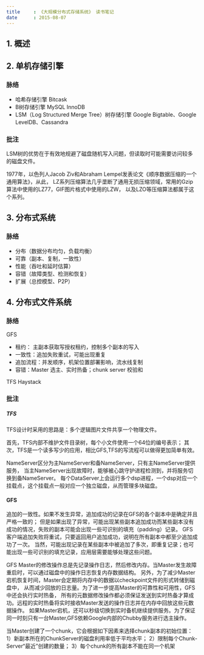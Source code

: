 ```yaml
---
title     : 《大规模分布式存储系统》 读书笔记
date      : 2015-08-07
---
```


## 1. 概述


## 2. 单机存储引擎
### 脉络
  - 哈希存储引擎  Bitcask
  - B树存储引擎   MySQL InnoDB
  - LSM（Log Structured Merge Tree）树存储引擎  Google Bigtable、Google LevelDB、Cassandra

### 批注
LSM树的优势在于有效地规避了磁盘随机写入问题，但读取时可能需要访问较多的磁盘文件。

1977年，以色列人Jacob Ziv和Abraham Lempel发表论文《顺序数据压缩的一个通用算法》，从此，
LZ系列压缩算法几乎垄断了通用无损压缩领域，常用的Gzip算法中使用的LZ77，GIF图片格式中使用的LZW，
以及LZO等压缩算法都属于这个系列。


## 3. 分布式系统
### 脉络
  - 分布（数据分布均匀，负载均衡）
  - 可靠（副本、复制，一致性）
  - 性能（吞吐和延时估算）
  - 容错（故障类型、检测和恢复）
  - 扩展（总控模型、P2P）


## 4. 分布式文件系统
### 脉络
  GFS
   - 租约：  主副本获取写授权租约，控制多个副本的写入
   - 一致性：追加失败重试，可能出现重复
   - 追加流程：并发顺序，机架位置部署影响，流水线复制
   - 容错：Master 选主、实时热备；chunk server 校验和

  TFS
  Haystack


### 批注
##### TFS
TFS设计时采用的思路是：多个逻辑图片文件共享一个物理文件。

首先，TFS内部不维护文件目录树，每个小文件使用一个64位的编号表示；
其次，TFS是一个读多写少的应用，相比GFS,TFS的写流程可以做得更加简单有效。

NameServer区分为主NameServer和备NameServer，只有主NameServer提供服务，
当主NameServer出现故障时，能够被心跳守护进程检测到，并将服务切换到备NameServer。
每个DataServer上会运行多个dsp进程，一个dsp对应一个挂载点，这个挂载点一般对应一个独立磁盘，从而管理多块磁盘。

#### GFS
追加的一致性。如果不发生异常，追加成功的记录在GFS的各个副本中是确定并且严格一致的；
但是如果出现了异常，可能出现某些副本追加成功而某些副本没有成功的情况，失败的副本可能会出现一些可识别的填充（padding）记录。
GFS客户端追加失败将重试，只要返回用户追加成功，说明在所有副本中都至少追加成功了一次。
当然，可能出现记录在某些副本中被追加了多次，即重复记录；也可能出现一些可识别的填充记录，应用层需要能够处理这些问题。

GFS Master的修改操作总是先记录操作日志，然后修改内存。当Master发生故障重启时，可以通过磁盘中的操作日志恢复内存数据结构。
另外，为了减少Master宕机恢复时间，Master会定期将内存中的数据以checkpoint文件的形式转储到磁盘中，
从而减少回放的日志量。为了进一步提高Master的可靠性和可用性，GFS中还会执行实时热备，
所有的元数据修改操作都必须保证发送到实时热备才算成功。远程的实时热备将实时接收Master发送的操作日志并在内存中回放这些元数据操作。
如果Master宕机，还可以秒级切换到实时备机继续提供服务。为了保证同一时刻只有一台Master,GFS依赖Google内部的Chubby服务进行选主操作。

当Master创建了一个chunk，它会根据如下因素来选择chunk副本的初始位置：
  1）新副本所在的ChunkServer的磁盘利用率低于平均水平；
  2）限制每个Chunk-Server“最近”创建的数量；
  3）每个chunk的所有副本不能在同一个机架

